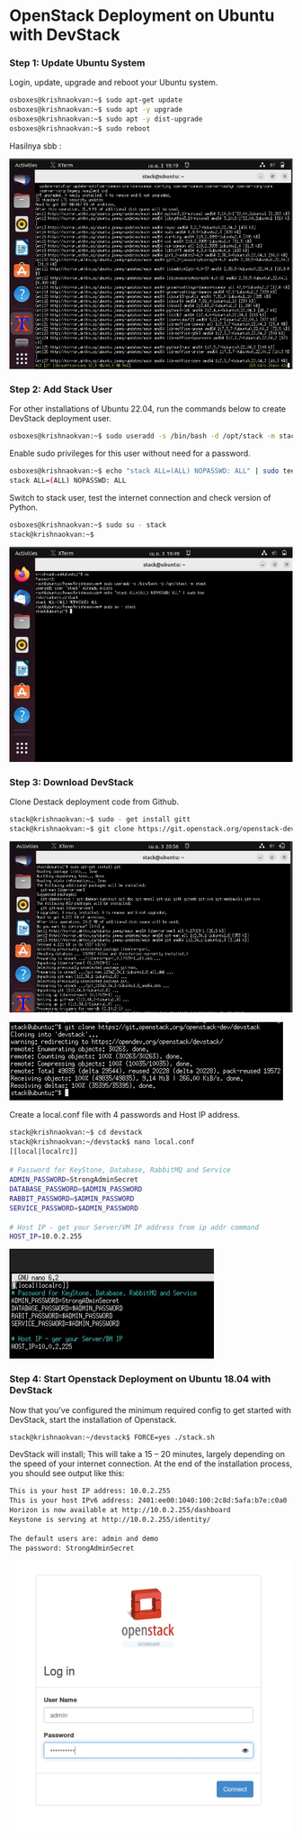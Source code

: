 # OpenStack Deployment on Ubuntu with DevStack
### Step 1: Update Ubuntu System
Login, update, upgrade and reboot your Ubuntu system.
```bash
osboxes@krishnaokvan:~$ sudo apt-get update
osboxes@krishnaokvan:~$ sudo apt -y upgrade
osboxes@krishnaokvan:~$ sudo apt -y dist-upgrade
osboxes@krishnaokvan:~$ sudo reboot
```
Hasilnya sbb :

![01](ss/1.jpg)



### Step 2: Add Stack User
For other installations of Ubuntu 22.04, run the commands below to create DevStack deployment user.
```bash
osboxes@krishnaokvan:~$ sudo useradd -s /bin/bash -d /opt/stack -m stack
```
Enable sudo privileges for this user without need for a password.
```bash
osboxes@krishnaokvan:~$ echo "stack ALL=(ALL) NOPASSWD: ALL" | sudo tee /etc/sudoers.d/stack
stack ALL=(ALL) NOPASSWD: ALL
```
Switch to stack user, test the internet connection and check version of Python.
```bash
osboxes@krishnaokvan:~$ sudo su - stack
stack@krishnaokvan:~$ 
```
![01](ss/2.jpg)

### Step 3: Download DevStack
Clone Destack deployment code from Github.
```bash
stack@krishnaokvan:~$ sudo - get install gitt
stack@krishnaokvan:~$ git clone https://git.openstack.org/openstack-dev/devstack
```
![01](ss/sudo-gitclone.jpg)

![01](ss/gitclone.jpg)

Create a local.conf file with 4 passwords and Host IP address.
```bash
stack@krishnaokvan:~$ cd devstack
stack@krishnaokvan:~/devstack$ nano local.conf
[[local|localrc]]

# Password for KeyStone, Database, RabbitMQ and Service
ADMIN_PASSWORD=StrongAdminSecret
DATABASE_PASSWORD=$ADMIN_PASSWORD
RABBIT_PASSWORD=$ADMIN_PASSWORD
SERVICE_PASSWORD=$ADMIN_PASSWORD

# Host IP - get your Server/VM IP address from ip addr command
HOST_IP=10.0.2.255
```
![01](ss/host_ip.jpg)

### Step 4: Start Openstack Deployment on Ubuntu 18.04 with DevStack
Now that you’ve configured the minimum required config to get started with DevStack, start the installation of Openstack.
```bash
stack@krishnaokvan:~/devstack$ FORCE=yes ./stack.sh
```
DevStack will install;
This will take a 15 – 20 minutes, largely depending on the speed of your internet connection. At the end of the installation process, you should see output like this:
```bash
This is your host IP address: 10.0.2.255
This is your host IPv6 address: 2401:ee00:1040:100:2c8d:5afa:b7e:c0a0
Horizon is now available at http://10.0.2.255/dashboard
Keystone is serving at http://10.0.2.255/identity/

The default users are: admin and demo
The password: StrongAdminSecret
```
![3](ss/devstack-dashboard.jpg)
